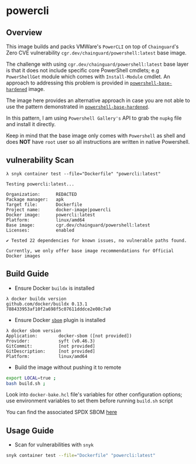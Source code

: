 # powercli

## Overview

This image builds and packs VMWare's `PowerCLI` on top of `Chainguard`'s Zero
CVE vulnerability `cgr.dev/chainguard/powershell:latest` base image.

The challenge with using `cgr.dev/chainguard/powershell:latest` base layer is
that it does not include specific core PowerShell cmdlets; e.g `PowerShellGet`
module which comes with `Install-Module` cmdlet. An approach to addressing this
problem is provided in
[`powershell-base-hardened`](../powershell-base-hardened/README.md) image.

The image here provides an alternative approach in case you are not able to use
the pattern demonstrated in
[`powershell-base-hardened`](../powershell-base-hardened/README.md).

In this pattern, I am using `Powershell Gallery's` API to grab the `nupkg` file
and install it directly.

Keep in mind that the base image only comes with `Powershell` as shell and does
**NOT** have `root` user so all instructions are written in native Powershell.

## vulnerability Scan

```console
λ snyk container test --file="Dockerfile" "powercli:latest"

Testing powercli:latest...

Organization:      REDACTED
Package manager:   apk
Target file:       Dockerfile
Project name:      docker-image|powercli
Docker image:      powercli:latest
Platform:          linux/amd64
Base image:        cgr.dev/chainguard/powershell:latest
Licenses:          enabled

✔ Tested 22 dependencies for known issues, no vulnerable paths found.

Currently, we only offer base image recommendations for Official Docker images
```

## Build Guide

- Ensure Docker `buildx` is installed

```console
λ docker buildx version
github.com/docker/buildx 0.13.1 788433953af10f2a698f5c07611dddce2e08c7a0
```

- Ensure Docker
  [`sbom`](https://www.docker.com/blog/generate-sboms-with-buildkit/) plugin is
  installed

```console
λ docker sbom version
Application:        docker-sbom ([not provided])
Provider:           syft (v0.46.3)
GitCommit:          [not provided]
GitDescription:     [not provided]
Platform:           linux/amd64
```

- Build the image without pushing it to remote

```bash
export LOCAL=true ;
bash build.sh ;
```

Look into `docker-bake.hcl` file's variables for other configuration options;
use environment variables to set them before running `build.sh` script

You can find the associated SPDX SBOM
[here](https://github.com/da-moon/hardened-docker-images/releases/tag/sboms)

## Usage Guide

- Scan for vulnerabilities with `snyk`

```bash
snyk container test --file="Dockerfile" "powercli:latest"
```
